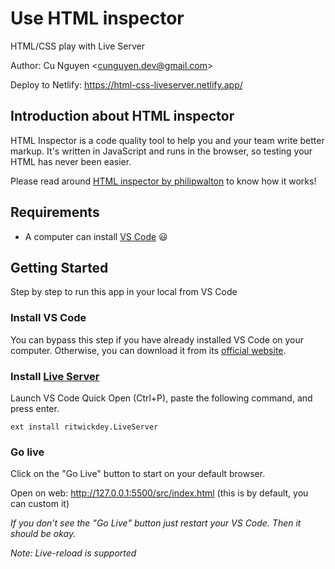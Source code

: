 # Use HTML inspector

HTML/CSS play with Live Server

Author: Cu Nguyen &lt;[cunguyen.dev@gmail.com](cunguyen.dev@gmail.com)&gt;

Deploy to Netlify: https://html-css-liveserver.netlify.app/

## Introduction about HTML inspector

HTML Inspector is a code quality tool to help you and your team write better markup. It's written in JavaScript and runs in the browser, so testing your HTML has never been easier.

Please read around [HTML inspector by philipwalton](https://github.com/philipwalton/html-inspector) to know how it works!

## Requirements

- A computer can install [VS Code](https://code.visualstudio.com/) 😃

## Getting Started

Step by step to run this app in your local from VS Code

### Install VS Code

You can bypass this step if you have already installed VS Code on your computer. Otherwise, you can download it from its [official website](https://code.visualstudio.com/).

### Install [Live Server](https://marketplace.visualstudio.com/items?itemName=ritwickdey.LiveServer&ssr=false#overview)

Launch VS Code Quick Open (Ctrl+P), paste the following command, and press enter.

```
ext install ritwickdey.LiveServer
```

### Go live

Click on the "Go Live" button to start on your default browser.

Open on web: http://127.0.0.1:5500/src/index.html (this is by default, you can custom it)

_If you don’t see the "Go Live" button just restart your VS Code. Then it should be okay._

_Note: Live-reload is supported_

